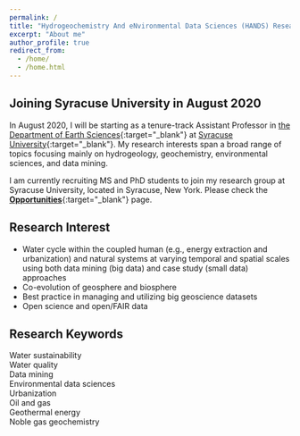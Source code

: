 ```yaml
---
permalink: /
title: "Hydrogeochemistry And eNvironmental Data Sciences (HANDS) Research Group"
excerpt: "About me"
author_profile: true
redirect_from:
  - /home/
  - /home.html
---
```


## Joining Syracuse University in August 2020

In August 2020, I will be starting as a tenure-track Assistant Professor in [the Department of Earth Sciences](http://earthsciences.syr.edu){:target="_blank"} at [Syracuse University](https://www.syracuse.edu){:target="_blank"}. My research interests span a broad range of topics focusing mainly on hydrogeology, geochemistry, environmental sciences, and data mining.

I am currently recruiting MS and PhD students to join my research group at Syracuse University, located in Syracuse, New York. Please check the [**Opportunities**](/opportunities){:target="_blank"} page.

## Research Interest

* Water cycle within the coupled human (e.g., energy extraction and urbanization) and natural systems at varying temporal and spatial scales using both data mining (big data) and case study (small data) approaches
* Co-evolution of geosphere and biosphere
* Best practice in managing and utilizing big geoscience datasets
* Open science and open/FAIR data

## Research Keywords

Water sustainability  
Water quality  
Data mining  
Environmental data sciences  
Urbanization  
Oil and gas  
Geothermal energy  
Noble gas geochemistry  
